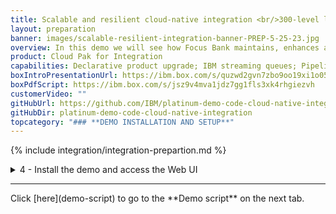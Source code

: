 ```yaml
---
title: Scalable and resilient cloud-native integration <br/>300-level live demo
layout: preparation
banner: images/scalable-resilient-integration-banner-PREP-5-25-23.jpg
overview: In this demo we will see how Focus Bank maintains, enhances and elastically scales its IBM MQ and IBM App Connect Enterprise cloud-native integration.
product: Cloud Pak for Integration
capabilities: Declarative product upgrade; IBM streaming queues; Pipeline deployment; Horizontal scalability and continuous availability
boxIntroPresentationUrl: https://ibm.box.com/s/quzwd2gvn7zbo9oo19xi1o05gtdlvmwj
boxPdfScript: https://ibm.box.com/s/jsz9v4mva1jdz7gg1fls3xk4rhgiezvh
customerVideo: ""
gitHubUrl: https://github.com/IBM/platinum-demo-code-cloud-native-integration.git
gitHubDir: platinum-demo-code-cloud-native-integration
topcategory: "### **DEMO INSTALLATION AND SETUP**"
---
```


{% include integration/integration-prepartion.md %}

<span id="installDemo"></span>

<details markdown="1">

<summary>4 - Install the demo and access the Web UI</summary>

1. To deploy the demo run:

   ```./deploy.sh```

   If you didn’t use CP4I as the project name, you can append your custom project name to the deploy command. For example:

   ```deploy.sh custom-cp4i```

   <br/>

2. The deployment will take approximately 10 minutes to install. To wait for the deployment to complete and receive the web console URL run the command:

   ```./getURL.sh```

   If you didn’t use CP4I as the project name, you can append your custom project name to the getURL command. For example:

   ```getURL.sh custom-cp4i```

<br/>

Your have completed the demo setup.

<br/>

**[Go to top](#top)**

<br/><br/>

</details>
<hr/>
Click [here](demo-script) to go to the **Demo script** on the next tab.